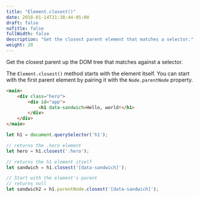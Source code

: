 ```yaml
---
title: "Element.closest()"
date: 2018-01-14T21:38:44-05:00
draft: false
noTitle: false
fullWidth: false
description: "Get the closest parent element that matches a selector."
weight: 20
---
```


Get the closest parent up the DOM tree that matches against a selector.

The `Element.closest()` method starts with the element itself. You can start with the first parent element by pairing it with the `Node.parentNode` property.

```html
<main>
	<div class="hero">
		<div id="app">
			<h1 data-sandwich>Hello, world!</h1>
		</div>
	</div>
</main>
```

```javascript
let h1 = document.querySelector('h1');

// returns the .hero element
let hero = h1.closest('.hero');

// returns the h1 element itself
let sandwich = h1.closest('[data-sandwich]');

// Start with the element's parent
// returns null
let sandwich2 = h1.parentNode.closest('[data-sandwich]');
```